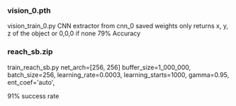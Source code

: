 
### vision_0.pth
vision_train_0.py
CNN extractor from cnn_0
saved weights only
returns x, y, z of the object or 0,0,0 if none
79% Accuracy

### reach_sb.zip

train_reach_sb.py
net_arch=[256, 256]
buffer_size=1_000_000,
batch_size=256,
learning_rate=0.0003,
learning_starts=1000,
gamma=0.95,
ent_coef='auto',

91% success rate